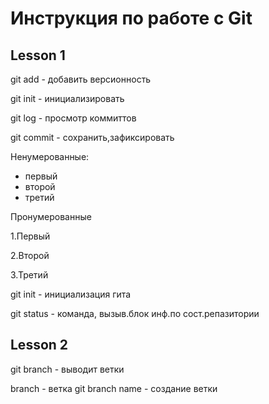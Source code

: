 # Инструкция по работе с Git

## Lesson 1 

git add - добавить версионность

git init - инициализировать

git log - просмотр коммиттов

git commit - сохранить,зафиксировать

Ненумерованные:

* первый
* второй
* третий

Пронумерованные 

1.Первый

2.Второй

3.Третий

git init - инициализация гита

git status - команда, вызыв.блок инф.по сост.репазитории


## Lesson 2
git branch - выводит ветки

branch - ветка 
git branch name - создание ветки


